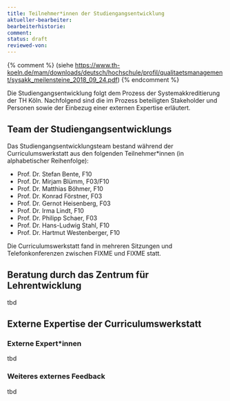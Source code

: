 ```yaml
---
title: Teilnehmer*innen der Studiengangsentwicklung
aktueller-bearbeiter:
bearbeiterhistorie:
comment:
status: draft
reviewed-von:
---
```


{% comment %} 
(siehe  https://www.th-koeln.de/mam/downloads/deutsch/hochschule/profil/qualitaetsmanagement/sysakk_meilensteine_2018_09_24.pdf)
{% endcomment %} 

Die Studiengangsentwicklung folgt dem Prozess der Systemakkreditierung der TH Köln. Nachfolgend sind die im Prozess beteiligten Stakeholder und Personen sowie der Einbezug einer externen Expertise erläutert.

## Team der Studiengangsentwicklungs

Das Studiengangsentwicklungsteam bestand während der Curriculumswerkstatt aus den folgenden Teilnehmer\*innen (in alphabetischer Reihenfolge):

* Prof. Dr. Stefan Bente, F10
* Prof. Dr. Mirjam Blümm, F03/F10
* Prof. Dr. Matthias Böhmer, F10
* Prof. Dr. Konrad Förstner, F03
* Prof. Dr. Gernot Heisenberg, F03
* Prof. Dr. Irma Lindt, F10
* Prof. Dr. Philipp Schaer, F03
* Prof. Dr. Hans-Ludwig Stahl, F10
* Prof. Dr. Hartmut Westenberger, F10

Die Curriculumswerkstatt fand in mehreren Sitzungen und Telefonkonferenzen zwischen FIXME und FIXME statt.

## Beratung durch das Zentrum für Lehrentwicklung


tbd

<!--


Das Zentrum für Lehrentwicklung (ZLE) der TH Köln stand dem Studiengangsentwicklungsteam zur Reflexion von Meilensteinen und bei zentralen didaktischen Fragestellungen beratend zur Seite. Insbesondere zur Herleitung des Absolvent\*innenprofils und zur Vernetzung der Handlungsfelder und Kompetenzclustern mit den Modulen fand ein intensiver Austausch mit Susanne Gotzen und Timo van Treeck statt.
-->

## Externe Expertise der Curriculumswerkstatt

### Externe Expert\*innen


tbd

<!--

Das Entwicklungsteam des Studiengangs hat bereits sehr früh angefangen, das Konzept des Studiengangs zu verschiedenen Gelegenheiten mit externen Expert\*innen zu diskutieren und Feedback einzuholen. Dies geschah beispielsweise in vier Gesprächen mit Mitarbeiter\*innen potentieller späterer Arbeitgeber. Das Studiengangsteam berücksichtige die Expertise von externen Fachleuten der Wirtschaft, deren Aussagen zu »Code & Context« sich im Kern wie folgt zusammenfassen lassen:

* Jan Kus (Coder, Innovator, Entrepreneur, Co-Founder at Railslove and hack.institute): »Wir brauchen mehr Hacker und Thinker.«
* Dr. Babak Zeini (CEO futurest): »Technologie und Design können nicht losgelöst voneinander laufen, es dürfen keine Silos entstehen.«
* Daniel Krauss (Mitgründer und CIO von FlixBus): »Neben dem agilen Mindset suchen wir nach 'Digital Natives', die Digitales nicht nur konsumieren, sondern auch produzieren können.«
* Dr. Stefan Kohn (VP Telekom Design Gallery, Deutsche Telekom): »Wir brauchen in Zukunft mehr Menschen, die Kundenanforderungen, menschliche Bedürfnisse und technische Möglichkeiten mit Business Requirements in Deckung bringen können.«
-->


### Weiteres externes Feedback 

tbd

<!--

Bei zahlreichen Treffen mit Wirtschaftsunternehmen (Kooperationspartner in Lehr- und Forschungsprojekten der an der Studiengangskonzeption beteiligten Professor*innen) wurde »Code & Context« vorgestellt. Die Reaktionen waren durchweg positiv und gingen in die Richtung, dass ein solches Absolvent\*innenprofil praxisnah und sinnvoll sei und dass das Studiengangskonzept definitiv eine Lücke in der jetzigen Bildungslandschaft bediene. 

Mit dem Mitbegründer der »Digital Design«-Initiative des Bitcom-Verbandes, Dr. Kim Lauenroth, wurde das Konzept zu »Code & Context« diskutiert. Es zeigen sich starke Parallelen zu dem Ansatz der Bitcom. Der Studiengang bedient damit ein Absolvent\*innenprofil, das ein maßgeblicher Informatik-Berufsverband als zukunftsweisend identifiziert hat.

Neben diesen Gesprächen auf personenbezogener Basis hat das Entwicklungsteam schon früh öffentlich zur Verfügung stehendes Material verwendet, das bspw. Innovationsvorhaben von Unternehmen (siehe Abbildung) oder ein neues Rollenverständnis für Softwareentwicklern der Informations-, Telekommunikation- und Medien-Branche beschreibt. Zudem dienten offenen Stellenausschreibungen in einschlägigem Berufsfeld dazu, die relevanten Kompetenzen für die beruflichen Handlungsfelder zu schärfen.

{% figure url: "bilder/berichtewirtschaft.png" caption: "Verschiedene Innovations- und Digitalisierungsvorhaben von Unternehmen" %}
-->

